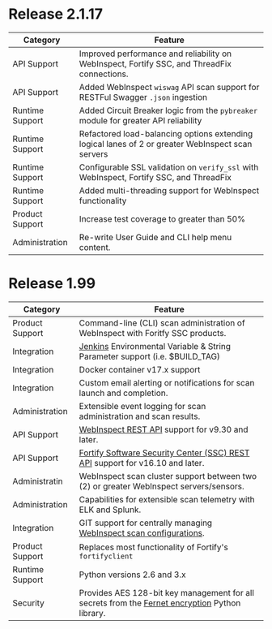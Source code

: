 # Release 2.1.17

| Category | Feature |
| -------- | ------- |
| API Support | Improved performance and reliability on WebInspect, Fortify SSC, and ThreadFix connections. |
| API Support | Added WebInspect `wiswag` API scan support for RESTFul Swagger `.json` ingestion |
| Runtime Support | Added Circuit Breaker logic from the `pybreaker` module for greater API reliability | 
| Runtime Support | Refactored load-balancing options extending logical lanes of 2 or greater WebInspect scan servers |
| Runtime Support | Configurable SSL validation on `verify_ssl` with WebInspect, Fortify SSC, and ThreadFix |
| Runtime Support | Added multi-threading support for WebInspect functionality |
| Product Support | Increase test coverage to greater than 50% |
| Administration | Re-write User Guide and CLI help menu content. |

# Release 1.99

| Category | Feature |
| -------- | ------- |
| Product Support | Command-line (CLI) scan administration of WebInspect with Foritfy SSC products. |
| Integration |  [Jenkins](https://jenkins.io) Environmental Variable & String Parameter support (i.e. $BUILD_TAG) |
| Integration | Docker container v17.x support |
| Integration | Custom email alerting or notifications for scan launch and completion. |
| Administration | Extensible event logging for scan administration and scan results. |
| API Support | [WebInspect REST API](https://pypi.python.org/pypi/webinspectapi) support for v9.30 and later. |
| API Support | [Fortify Software Security Center (SSC) REST API](https://pypi.python.org/pypi/fortifyapi) support for v16.10 and later. |
| Administratin | WebInspect scan cluster support between two (2) or greater WebInspect servers/sensors. |
| Administration | Capabilities for extensible scan telemetry with ELK and Splunk. |
| Integration | GIT support for centrally managing [WebInspect scan configurations](https://github.com/automationdomination/Webinspect). |
| Product Support | Replaces most functionality of Fortify's `fortifyclient` |
| Runtime Support | Python versions 2.6 and 3.x |
| Security | Provides AES 128-bit key management for all secrets from the [Fernet encryption](https://pypi.python.org/pypi/cryptography/) Python library. |
